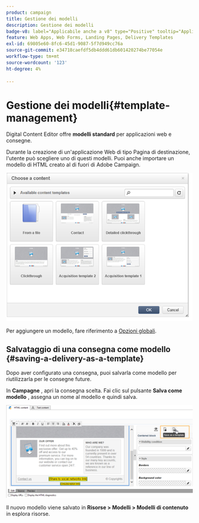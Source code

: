 ```yaml
---
product: campaign
title: Gestione dei modelli
description: Gestione dei modelli
badge-v8: label="Applicabile anche a v8" type="Positive" tooltip="Applicabile anche a Campaign v8"
feature: Web Apps, Web Forms, Landing Pages, Delivery Templates
exl-id: 69805e60-8fc6-45d1-9087-5f7d949cc76a
source-git-commit: e34718caefdf5db4ddd61db601420274be77054e
workflow-type: tm+mt
source-wordcount: '123'
ht-degree: 4%

---
```


# Gestione dei modelli{#template-management}



Digital Content Editor offre **modelli standard** per applicazioni web e consegne.

Durante la creazione di un&#39;applicazione Web di tipo Pagina di destinazione, l&#39;utente può scegliere uno di questi modelli. Puoi anche importare un modello di HTML creato al di fuori di Adobe Campaign.

![](assets/dce_popup_templatechoice.png)

Per aggiungere un modello, fare riferimento a [Opzioni globali](content-editor-interface.md#global-options).

## Salvataggio di una consegna come modello {#saving-a-delivery-as-a-template}

Dopo aver configurato una consegna, puoi salvarla come modello per riutilizzarla per le consegne future.

In **Campagne** , apri la consegna scelta. Fai clic sul pulsante **Salva come modello** , assegna un nome al modello e quindi salva.

![](assets/dce_save_model.png)

Il nuovo modello viene salvato in **Risorse > Modelli > Modelli di contenuto** in esplora risorse.
